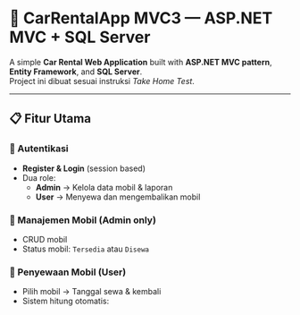 # 🚗 CarRentalApp MVC3 — ASP.NET MVC + SQL Server

A simple **Car Rental Web Application** built with **ASP.NET MVC pattern**, **Entity Framework**, and **SQL Server**.  
Project ini dibuat sesuai instruksi *Take Home Test*.

---

## 📋 Fitur Utama

### 👥 Autentikasi
- **Register & Login** (session based)
- Dua role:
  - **Admin** → Kelola data mobil & laporan
  - **User** → Menyewa dan mengembalikan mobil

### 🚗 Manajemen Mobil (Admin only)
- CRUD mobil
- Status mobil: `Tersedia` atau `Disewa`

### 🧾 Penyewaan Mobil (User)
- Pilih mobil → Tanggal sewa & kembali  
- Sistem hitung otomatis:
